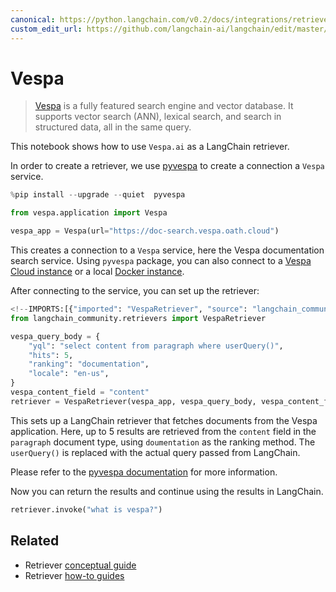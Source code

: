 ```yaml
---
canonical: https://python.langchain.com/v0.2/docs/integrations/retrievers/vespa/
custom_edit_url: https://github.com/langchain-ai/langchain/edit/master/docs/docs/integrations/retrievers/vespa.ipynb
---
```


# Vespa

> [Vespa](https://vespa.ai/) is a fully featured search engine and vector database. It supports vector search (ANN), lexical search, and search in structured data, all in the same query.

This notebook shows how to use `Vespa.ai` as a LangChain retriever.

In order to create a retriever, we use [pyvespa](https://pyvespa.readthedocs.io/en/latest/index.html) to
create a connection a `Vespa` service.

```python
%pip install --upgrade --quiet  pyvespa
```

```python
from vespa.application import Vespa

vespa_app = Vespa(url="https://doc-search.vespa.oath.cloud")
```

This creates a connection to a `Vespa` service, here the Vespa documentation search service.
Using `pyvespa` package, you can also connect to a
[Vespa Cloud instance](https://pyvespa.readthedocs.io/en/latest/deploy-vespa-cloud.html)
or a local
[Docker instance](https://pyvespa.readthedocs.io/en/latest/deploy-docker.html).

After connecting to the service, you can set up the retriever:

```python
<!--IMPORTS:[{"imported": "VespaRetriever", "source": "langchain_community.retrievers", "docs": "https://api.python.langchain.com/en/latest/retrievers/langchain_community.retrievers.vespa_retriever.VespaRetriever.html", "title": "Vespa"}]-->
from langchain_community.retrievers import VespaRetriever

vespa_query_body = {
    "yql": "select content from paragraph where userQuery()",
    "hits": 5,
    "ranking": "documentation",
    "locale": "en-us",
}
vespa_content_field = "content"
retriever = VespaRetriever(vespa_app, vespa_query_body, vespa_content_field)
```

This sets up a LangChain retriever that fetches documents from the Vespa application.
Here, up to 5 results are retrieved from the `content` field in the `paragraph` document type,
using `doumentation` as the ranking method. The `userQuery()` is replaced with the actual query
passed from LangChain.

Please refer to the [pyvespa documentation](https://pyvespa.readthedocs.io/en/latest/getting-started-pyvespa.html#Query)
for more information.

Now you can return the results and continue using the results in LangChain.

```python
retriever.invoke("what is vespa?")
```

## Related

- Retriever [conceptual guide](/docs/concepts/#retrievers)
- Retriever [how-to guides](/docs/how_to/#retrievers)